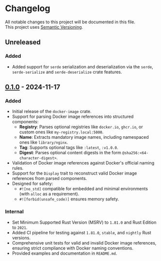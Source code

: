 # Changelog

All notable changes to this project will be documented in this file.  
This project uses [Semantic Versioning](https://semver.org/spec/v2.0.0.html).

## Unreleased

### Added

- Added support for `serde` serialization and deserialization via the `serde`, `serde-serialize` and `serde-deserialize` crate features.

## [0.1.0] - 2024-11-17

[0.1.0]: https://github.com/sunsided/docker-image-rs/releases/tag/v0.1.0

### Added

- Initial release of the `docker-image` crate.
- Support for parsing Docker image references into structured components:
    - **Registry**: Parses optional registries like `docker.io`, `ghcr.io`, or custom ones like `my-registry.local:5000`.
    - **Name**: Extracts mandatory image names, including namespaced ones like `library/nginx`.
    - **Tag**: Supports optional tags like `:latest`, `:v1.0.0`.
    - **Digest**: Parses optional content digests in the form `@sha256:<64-character-digest>`.
- Validation of Docker image references against Docker's official naming rules.
- Support for the `Display` trait to reconstruct valid Docker image references from parsed components.
- Designed for safety:
    - `#![no_std]` compatible for embedded and minimal environments (with `alloc` as a requirement).
    - `#![forbid(unsafe_code)]` ensures memory safety.

### Internal

- Set Minimum Supported Rust Version (MSRV) to `1.81.0` and Rust Edition to `2021`.
- Added CI pipeline for testing against `1.81.0`, `stable`, and `nightly` Rust versions.
- Comprehensive unit tests for valid and invalid Docker image references, ensuring strict compliance with Docker naming conventions.
- Provided examples and documentation in `README.md`.

